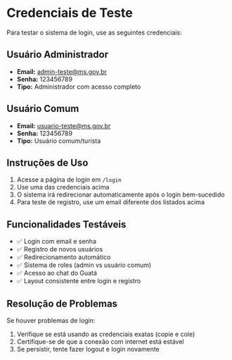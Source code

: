 # Credenciais de Teste

Para testar o sistema de login, use as seguintes credenciais:

## Usuário Administrador
- **Email:** admin-teste@ms.gov.br
- **Senha:** 123456789
- **Tipo:** Administrador com acesso completo

## Usuário Comum
- **Email:** usuario-teste@ms.gov.br
- **Senha:** 123456789
- **Tipo:** Usuário comum/turista

## Instruções de Uso

1. Acesse a página de login em `/login`
2. Use uma das credenciais acima
3. O sistema irá redirecionar automaticamente após o login bem-sucedido
4. Para teste de registro, use um email diferente dos listados acima

## Funcionalidades Testáveis

- ✅ Login com email e senha
- ✅ Registro de novos usuários
- ✅ Redirecionamento automático
- ✅ Sistema de roles (admin vs usuário comum)
- ✅ Acesso ao chat do Guatá
- ✅ Layout consistente entre login e registro

## Resolução de Problemas

Se houver problemas de login:
1. Verifique se está usando as credenciais exatas (copie e cole)
2. Certifique-se de que a conexão com internet está estável
3. Se persistir, tente fazer logout e login novamente